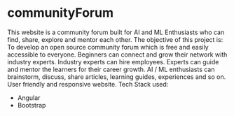 # communityForum
This website is a community forum built for AI and ML Enthusiasts who can find, share, explore and mentor each other.
The objective of this project is:
To develop an open source community forum which is free and easily accessible to everyone.
Beginners can connect and grow their network with industry experts.
Industry experts can hire employees.
Experts can guide and mentor the learners for their career growth.
AI / ML enthusiasts can brainstorm, discuss, share articles, learning guides, experiences and so on.
User friendly and responsive website.
Tech Stack used:
- Angular
- Bootstrap

